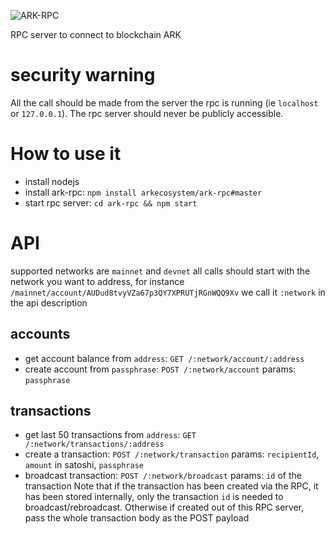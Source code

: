 ![ARK-RPC](https://cdn-images-1.medium.com/max/2000/1*QFNTgOOP_9NIaNwIrBnp_w.png)

RPC server to connect to blockchain ARK

# security warning
All the call should be made from the server the rpc is running (ie `localhost` or `127.0.0.1`). The rpc server should never be publicly accessible.

# How to use it
- install nodejs
- install ark-rpc: `npm install arkecosystem/ark-rpc#master`
- start rpc server: `cd ark-rpc && npm start`

# API
supported networks are `mainnet` and `devnet` all calls should start with the network you want to address, for instance `/mainnet/account/AUDud8tvyVZa67p3QY7XPRUTjRGnWQQ9Xv` we call it `:network` in the api description

## accounts
- get account balance from `address`: `GET /:network/account/:address`
- create account from `passphrase`: `POST /:network/account` params: `passphrase`

## transactions
- get last 50 transactions from `address`: `GET /:network/transactions/:address`
- create a transaction: `POST /:network/transaction` params: `recipientId`, `amount` in satoshi, `passphrase`
- broadcast transaction: `POST /:network/broadcast` params: `id` of the transaction
Note that if the transaction has been created via the RPC, it has been stored internally, only the transaction `id` is needed to broadcast/rebroadcast. Otherwise if created out of this RPC server, pass the whole transaction body as the POST payload
